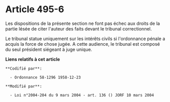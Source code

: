 # Article 495-6

Les dispositions de la présente section ne font pas échec aux droits de la partie lésée de citer l'auteur des faits devant le
tribunal correctionnel.

Le tribunal statue uniquement sur les intérêts civils si l'ordonnance pénale a acquis la force de chose jugée. A cette
audience, le tribunal est composé du seul président siégeant à juge unique.

**Liens relatifs à cet article**

	**Codifié par**:

	  - Ordonnance 58-1296 1958-12-23

	**Modifié par**:

	  - Loi n°2004-204 du 9 mars 2004 - art. 136 () JORF 10 mars 2004
